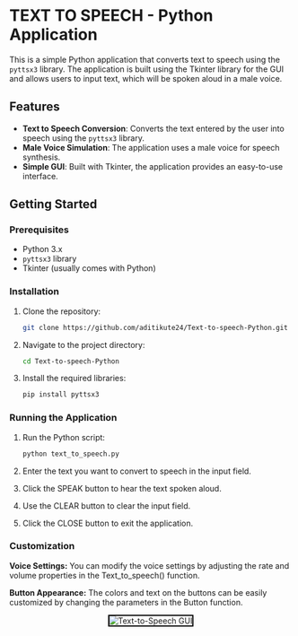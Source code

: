 # TEXT TO SPEECH - Python Application

This is a simple Python application that converts text to speech using the `pyttsx3` library. The application is built using the Tkinter library for the GUI and allows users to input text, which will be spoken aloud in a male voice.

## Features
- **Text to Speech Conversion**: Converts the text entered by the user into speech using the `pyttsx3` library.
- **Male Voice Simulation**: The application uses a male voice for speech synthesis.
- **Simple GUI**: Built with Tkinter, the application provides an easy-to-use interface.

## Getting Started

### Prerequisites
- Python 3.x
- `pyttsx3` library
- Tkinter (usually comes with Python)

### Installation

1. Clone the repository:
   ```sh
   git clone https://github.com/aditikute24/Text-to-speech-Python.git
   ```

2. Navigate to the project directory:
   ```sh
   cd Text-to-speech-Python
   ```

4. Install the required libraries:
   ```sh
   pip install pyttsx3
   ```

### Running the Application
1. Run the Python script:
   ```sh
   python text_to_speech.py
   ```

3. Enter the text you want to convert to speech in the input field.
   
4. Click the SPEAK button to hear the text spoken aloud.
   
5. Use the CLEAR button to clear the input field.

6. Click the CLOSE button to exit the application.


 ###  Customization
 
**Voice Settings:** You can modify the voice settings by adjusting the rate and volume properties in the Text_to_speech() function.

**Button Appearance:** The colors and text on the buttons can be easily customized by changing the parameters in the Button function.

<p align="center">
  <img src="https://github.com/user-attachments/assets/420e9b9b-393a-4ef4-90fe-4ca172e97c06" alt="Text-to-Speech GUI" style="border: 2px solid black;">
</p>







